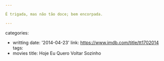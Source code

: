```yaml
---

É trigada, mas não tão doce; bem encorpada.

---
```

categories:
- writting
date: '2014-04-23'
link: https://www.imdb.com/title/tt1702014
tags:
- movies
title: Hoje Eu Quero Voltar Sozinho

